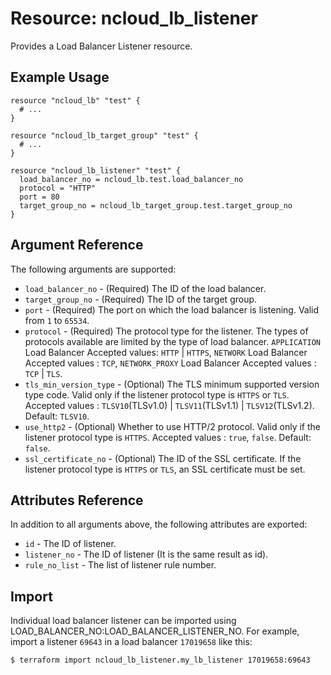 # Resource: ncloud_lb_listener

Provides a Load Balancer Listener resource.

## Example Usage
```hcl
resource "ncloud_lb" "test" {
  # ...
}

resource "ncloud_lb_target_group" "test" {
  # ...
}

resource "ncloud_lb_listener" "test" {
  load_balancer_no = ncloud_lb.test.load_balancer_no
  protocol = "HTTP"
  port = 80
  target_group_no = ncloud_lb_target_group.test.target_group_no
}
```

## Argument Reference

The following arguments are supported:

* `load_balancer_no` - (Required) The ID of the load balancer.
* `target_group_no` - (Required) The ID of the target group.
* `port` - (Required) The port on which the load balancer is listening. Valid from `1` to `65534`.
* `protocol` - (Required) The protocol type for the listener. The types of protocols available are limited by the type of load balancer. `APPLICATION` Load Balancer Accepted values: `HTTP` | `HTTPS`, `NETWORK` Load Balancer Accepted values : `TCP`, `NETWORK_PROXY` Load Balancer Accepted values : `TCP` | `TLS`. 
* `tls_min_version_type` - (Optional) The TLS minimum supported version type code. Valid only if the listener protocol type is `HTTPS` or `TLS`. Accepted values : `TLSV10`(TLSv1.0) | `TLSV11`(TLSv1.1) | `TLSV12`(TLSv1.2). Default: `TLSV10`.
* `use_http2` - (Optional) Whether to use HTTP/2 protocol. Valid only if the listener protocol type is `HTTPS`. Accepted values : `true`, `false`. Default: `false`.
* `ssl_certificate_no` - (Optional) The ID of the SSL certificate. If the listener protocol type is `HTTPS` or `TLS`, an SSL certificate must be set.

## Attributes Reference

In addition to all arguments above, the following attributes are exported:

* `id` - The ID of listener.
* `listener_no` - The ID of listener (It is the same result as id).
* `rule_no_list` - The list of listener rule number.


## Import

Individual load balancer listener can be imported using LOAD_BALANCER_NO:LOAD_BALANCER_LISTENER_NO. For example, import a listener `69643` in a load balancer `17019658` like this:

``` hcl
$ terraform import ncloud_lb_listener.my_lb_listener 17019658:69643
```
